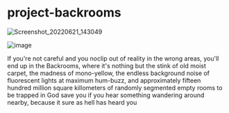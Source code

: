 # project-backrooms

![Screenshot_20220621_143049](https://user-images.githubusercontent.com/54838975/174723232-871eaae9-74c6-4e25-9031-64be7a2d8a10.png)

![image](https://user-images.githubusercontent.com/54838975/165935483-af773677-94c7-4eaf-beb3-0f195060c1ff.png)

If you're not careful and you noclip out of reality in the wrong areas, you'll end up in the Backrooms, where it's nothing but the stink of old moist carpet, the madness of mono-yellow, the endless background noise of fluorescent lights at maximum hum-buzz, and approximately fifteen hundred million square killometers of randomly segmented empty rooms to be trapped in God save you if you hear something wandering around nearby, because it sure as hell has heard you
